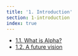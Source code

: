 ```yaml
---
title: '1. Introduction'
section: 1-introduction
index: true
---
```


- [1.1. What is Alpha?](1-1-what.html)
- [1.2. A future vision](1-2-future-vision.html)
